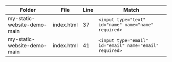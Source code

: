 | Folder | File | Line | Match |
|--------|------|------|-------|
| my-static-website-demo-main | index.html | 37 | `<input type="text" id="name" name="name" required>` |
| my-static-website-demo-main | index.html | 41 | `<input type="email" id="email" name="email" required>` |
